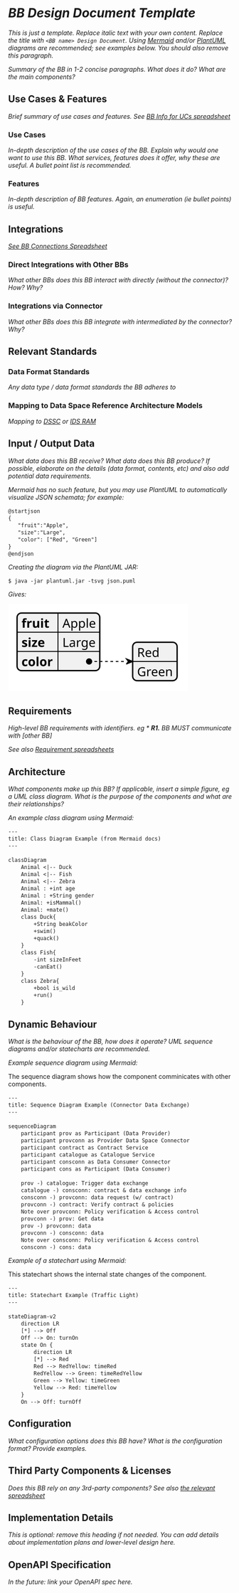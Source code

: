 _BB Design Document Template_
=============================

_This is just a template.
Replace italic text with your own content.
Replace the title with `<BB name> Design Document`.
Using [Mermaid](http://mermaid.js.org/intro/) and/or [PlantUML](https://plantuml.com/) diagrams are recommended; see examples below.
You should also remove this paragraph._

_Summary of the BB in 1-2 concise paragraphs.
What does it do?
What are the main components?_


Use Cases & Features
--------------------

_Brief summary of use cases and features.
See [BB Info for UCs spreadsheet](https://docs.google.com/spreadsheets/d/1oKWCe0XqRJ1d-wZfKnFtZb2fS0NetFMEXX4OWSyiwDU)_

### Use Cases

_In-depth description of the use cases of the BB.
Explain why would one want to use this BB.
What services, features does it offer, why these are useful.
A bullet point list is recommended._

### Features

_In-depth description of BB features.
Again, an enumeration (ie bullet points) is useful._


Integrations
------------

_[See BB Connections Spreadsheet](https://docs.google.com/spreadsheets/d/1iNFLRofdwmrgNZ7E2JPSW0PL8xIUU4EVqIt-sMo9nlk)_

### Direct Integrations with Other BBs

_What other BBs does this BB interact with directly (without the connector)?
How?
Why?_

### Integrations via Connector

_What other BBs does this BB integrate with intermediated by the connector?
Why?_


Relevant Standards
------------------

### Data Format Standards

_Any data type / data format standards the BB adheres to_

### Mapping to Data Space Reference Architecture Models

_Mapping to [DSSC](https://dssc.eu/space/DDP/117211137/DSSC+Delivery+Plan+-+Summary+of+assets+publication) or [IDS RAM](https://docs.internationaldataspaces.org/ids-knowledgebase/v/ids-ram-4/)_


Input / Output Data
-------------------

_What data does this BB receive?
What data does this BB produce?
If possible, elaborate on the details (data format, contents, etc) and also add potential data requirements._

_Mermaid has no such feature, but you may use PlantUML to automatically visualize JSON schemata; for example:_

```plantuml
@startjson
{
   "fruit":"Apple",
   "size":"Large",
   "color": ["Red", "Green"]
}
@endjson
```

_Creating the diagram via the PlantUML JAR:_

```shell-session
$ java -jar plantuml.jar -tsvg json.puml
```

_Gives:_

![PlantUML JSON Example](diagrams/json.svg)


Requirements
------------

_High-level BB requirements with identifiers.
eg * **R1.** BB MUST communicate with [other BB]_

_See also [Requirement spreadsheets](https://drive.google.com/drive/folders/1q0FBj0OfXGlhfJBguuZOUxBG6ao2ZkRq)_


Architecture
------------

_What components make up this BB?
If applicable, insert a simple figure, eg a UML class diagram.
What is the purpose of the components and what are their relationships?_

_An example class diagram using Mermaid:_

```mermaid
---
title: Class Diagram Example (from Mermaid docs)
---

classDiagram
    Animal <|-- Duck
    Animal <|-- Fish
    Animal <|-- Zebra
    Animal : +int age
    Animal : +String gender
    Animal: +isMammal()
    Animal: +mate()
    class Duck{
        +String beakColor
        +swim()
        +quack()
    }
    class Fish{
        -int sizeInFeet
        -canEat()
    }
    class Zebra{
        +bool is_wild
        +run()
    }
```


Dynamic Behaviour
-----------------

_What is the behaviour of the BB, how does it operate?
UML sequence diagrams and/or statecharts are recommended._

_Example sequence diagram using Mermaid:_

The sequence diagram shows how the component comminicates with other components.

```mermaid
---
title: Sequence Diagram Example (Connector Data Exchange)
---

sequenceDiagram
    participant prov as Participant (Data Provider)
    participant provconn as Provider Data Space Connector
    participant contract as Contract Service
    participant catalogue as Catalogue Service
    participant consconn as Data Consumer Connector
    participant cons as Participant (Data Consumer)

    prov -) catalogue: Trigger data exchange
    catalogue -) consconn: contract & data exchange info
    consconn -) provconn: data request (w/ contract)
    provconn -) contract: Verify contract & policies
    Note over provconn: Policy verification & Access control
    provconn -) prov: Get data
    prov -) provconn: data
    provconn -) consconn: data
    Note over consconn: Policy verification & Access control
    consconn -) cons: data
```

_Example of a statechart using Mermaid:_

This statechart shows the internal state changes of the component.

```mermaid
---
title: Statechart Example (Traffic Light)
---

stateDiagram-v2
    direction LR
    [*] --> Off
    Off --> On: turnOn
    state On {
        direction LR
        [*] --> Red
        Red --> RedYellow: timeRed
        RedYellow --> Green: timeRedYellow
        Green --> Yellow: timeGreen
        Yellow --> Red: timeYellow
    }
    On --> Off: turnOff
```


Configuration
-------------

_What configuration options does this BB have?
What is the configuration format?
Provide examples._


Third Party Components & Licenses
---------------------------------

_Does this BB rely on any 3rd-party components?
See also [the relevant spreadsheet](https://docs.google.com/spreadsheets/d/13Lf4PfVnA_lAk-7dMeIy0QRxHnarxMcsS8EaLjyOlBA)_


Implementation Details
----------------------

_This is optional: remove this heading if not needed.
You can add details about implementation plans and lower-level design here._


OpenAPI Specification
---------------------

_In the future: link your OpenAPI spec here._
